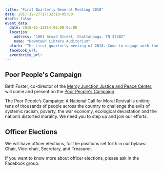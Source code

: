 ```yaml
---
title: "First Quarterly General Meeting 2018"
date: 2017-12-27T17:32:10-05:00
draft: false
event_data:
  date: 2018-01-13T14:00:00-05:00 
  location:
    address: "1001 Broad Street, Chattanooga, TN 37402"
    name: "Downtown Library Auditorium"
  blurb: "The first quarterly meeting of 2018. Come to engage with the local Democratic Socialists."
  facebook_url: 
  eventbrite_url:
---
```


## Poor People's Campaign

Beth Foster, co-director of the [Mercy Junction Justice and Peace Center](mercyjunction.org),
will come and present on the [Poor People's Campaign](https://poorpeoplescampaign.org/).

The Poor People’s Campaign: A National Call for Moral Revival is uniting tens
of thousands of people across the country to challenge the evils of systemic
racism, poverty, the war economy, ecological devastation and the nation’s distorted
morality. We need you to step up and join our efforts.

## Officer Elections

We will have officer elections, for the positions set forth in our bylaws: Chair,
Vice-chair, Secretary, and Treasurer.

If you want to know more about officer elections, please ask in the Facebook
group.
